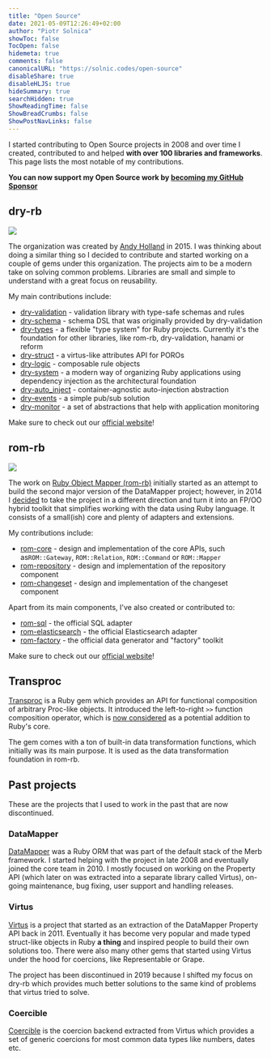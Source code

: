 ```yaml
---
title: "Open Source"
date: 2021-05-09T12:26:49+02:00
author: "Piotr Solnica"
showToc: false
TocOpen: false
hidemeta: true
comments: false
canonicalURL: "https://solnic.codes/open-source"
disableShare: true
disableHLJS: true
hideSummary: true
searchHidden: true
ShowReadingTime: false
ShowBreadCrumbs: false
ShowPostNavLinks: false
---
```


I started contributing to Open Source projects in 2008 and over time I created, contributed to and helped **with over 100 libraries and frameworks**. This page lists the most notable of my contributions.

**You can now support my Open Source work by
[becoming my GitHub Sponsor](https://github.com/sponsors/solnic?o=esb)**

## dry-rb

[![](/assets/images/dry-rb-round-150x150.png)](https://dry-rb.org)

The organization was created by [Andy Holland](https://github.com/AMHOL) in 2015. I was thinking about doing a similar thing so I decided to contribute and started working on a couple of gems under this organization. The projects aim to be a modern take on solving common problems. Libraries are small and simple to understand with a great focus on reusability.

My main contributions include:

- [dry-validation](https://github.com/dry-rb/dry-validation) - validation library with type-safe schemas and rules
- [dry-schema](https://github.com/dry-rb/dry-schema) - schema DSL that was originally provided by dry-validation
- [dry-types](https://github.com/dry-rb/dry-types) - a flexible "type system" for Ruby projects. Currently it's the foundation for other libraries, like rom-rb, dry-validation, hanami or reform
- [dry-struct](https://github.com/dry-rb/dry-struct) - a virtus-like attributes API for POROs
- [dry-logic](https://github.com/dry-rb/dry-logic) - composable rule objects
- [dry-system](https://github.com/dry-rb/dry-system) - a modern way of organizing Ruby applications using dependency injection as the architectural foundation
- [dry-auto\_inject](https://github.com/dry-rb/dry-auto_inject) - container-agnostic auto-injection abstraction
- [dry-events](https://github.com/dry-rb/dry-events) - a simple pub/sub solution
- [dry-monitor](https://github.com/dry-rb/dry-events) - a set of abstractions that help with application monitoring

Make sure to check out our [official website](http://dry-rb.org/)!

## rom-rb

[![](/assets/images/rom_avatar_440x440-150x150.png)](https://rom-rb.org)

The work on [Ruby Object Mapper (rom-rb)](http://rom-rb.org/) initially started as an attempt to build the second major version of the DataMapper project; however, in 2014 I [decided](https://solnic.codes/2014/10/23/ruby-object-mapper-reboot/) to take the project in a different direction and turn it into an FP/OO hybrid toolkit that simplifies working with the data using Ruby language. It consists of a small(ish) core and plenty of adapters and extensions.

My contributions include:

- [rom-core](https://github.com/rom-rb/rom/tree/master/core) - design and implementation of the core APIs, such as`ROM::Gateway`, `ROM::Relation`, `ROM::Command` or `ROM::Mapper`
- [rom-repository](https://github.com/rom-rb/rom/tree/master/repository) - design and implementation of the repository component
- [rom-changeset](https://github.com/rom-rb/rom/tree/master/changeset) - design and implementation of the changeset component

Apart from its main components, I've also created or contributed to:

- [rom-sql](https://github.com/rom-rb/rom-sql) - the official SQL adapter
- [rom-elasticsearch](https://github.com/rom-rb/rom-elasticsearch) - the official Elasticsearch adapter
- [rom-factory](https://github.com/rom-rb/rom-factory) - the official data generator and "factory" toolkit

Make sure to check out our [official website](http://rom-rb.org/)!

## Transproc

[Transproc](https://github.com/solnic/transproc) is a Ruby gem which provides an API for functional composition of arbitrary Proc-like objects. It introduced the left-to-right `>>` function composition operator, which is [now considered](https://bugs.ruby-lang.org/issues/6284) as a potential addition to Ruby's core.

The gem comes with a ton of built-in data transformation functions, which initially was its main purpose. It is used as the data transformation foundation in rom-rb.

## Past projects

These are the projects that I used to work in the past that are now discontinued.

### DataMapper

[DataMapper](https://github.com/datamapper) was a Ruby ORM that was part of the default stack of the Merb framework. I started helping with the project in late 2008 and eventually joined the core team in 2010. I mostly focused on working on the Property API (which later on was extracted into a separate library called Virtus), on-going maintenance, bug fixing, user support and handling releases.

### Virtus

[Virtus](https://github.com/solnic) is a project that started as an extraction of the DataMapper Property API back in 2011. Eventually it has become very popular and made typed struct-like objects in Ruby **a thing** and inspired people to build their own solutions too. There were also many other gems that started using Virtus under the hood for coercions, like Representable or Grape.

The project has been discontinued in 2019 because I shifted my focus on dry-rb which provides much better solutions to the same kind of problems that virtus tried to solve.

### Coercible

[Coercible](https://github.com/solnic/coercible) is the coercion backend extracted from Virtus which provides a set of generic coercions for most common data types like numbers, dates etc.
